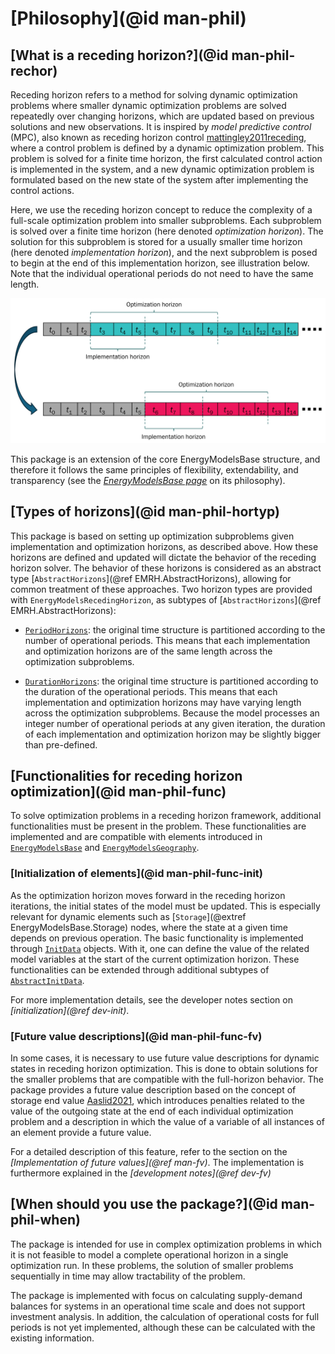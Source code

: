 # [Philosophy](@id man-phil)

## [What is a receding horizon?](@id man-phil-rechor)

Receding horizon refers to a method for solving dynamic optimization problems where smaller dynamic optimization problems are solved repeatedly over changing horizons, which are updated based on previous solutions and new observations.
It is inspired by *model predictive control* (MPC), also known as receding horizon control [mattingley2011receding](@cite), where a control problem is defined by a dynamic optimization problem.
This problem is solved for a finite time horizon, the first calculated control action is implemented in the system, and a new dynamic optimization problem is formulated based on the new state of the system after implementing the control actions.

Here, we use the receding horizon concept to reduce the complexity of a full-scale optimization problem into smaller subproblems.
Each subproblem is solved over a finite time horizon (here denoted *optimization horizon*).
The solution for this subproblem is stored for a usually smaller time horizon (here denoted *implementation horizon*), and the next subproblem is posed to begin at the end of this implementation horizon, see illustration below.
Note that the individual operational periods do not need to have the same length.

![Illustration of receding horizon](./../figures/receding-horizon.svg)

This package is an extension of the core EnergyModelsBase structure,
and therefore it follows the same principles of flexibility, extendability, and transparency
(see the *[EnergyModelsBase page](https://energymodelsx.github.io/EnergyModelsBase.jl/stable/manual/philosophy/#man-phil-gen)* on its philosophy).

## [Types of horizons](@id man-phil-hortyp)

This package is based on setting up optimization subproblems given implementation and optimization horizons, as described above.
How these horizons are defined and updated will dictate the behavior of the receding horizon solver.
The behavior of these horizons is considered as an abstract type [`AbstractHorizons`](@ref EMRH.AbstractHorizons), allowing for common treatment of these approaches.
Two horizon types are provided with `EnergyModelsRecedingHorizon`, as subtypes of [`AbstractHorizons`](@ref EMRH.AbstractHorizons):

- [`PeriodHorizons`](@ref): the original time structure is partitioned according to the number of operational periods.
  This means that each implementation and optimization horizons are of the same length across the optimization subproblems.

- [`DurationHorizons`](@ref): the original time structure is partitioned according to the duration of the operational periods.
  This means that each implementation and optimization horizons may have varying length across the optimization subproblems.
  Because the model processes an integer number of operational periods at any given iteration, the duration of each implementation and optimization horizon may be slightly bigger than pre-defined.

## [Functionalities for receding horizon optimization](@id man-phil-func)

To solve optimization problems in a receding horizon framework, additional functionalities must be present in the problem.
These functionalities are implemented and are compatible with elements introduced in [`EnergyModelsBase`](https://energymodelsx.github.io/EnergyModelsBase.jl) and [`EnergyModelsGeography`](https://github.com/EnergyModelsX/EnergyModelsGeography.jl).

### [Initialization of elements](@id man-phil-func-init)

As the optimization horizon moves forward in the receding horizon iterations, the initial states of the model must be updated.
This is especially relevant for dynamic elements such as [`Storage`](@extref EnergyModelsBase.Storage) nodes, where the state at a given time depends on previous operation.
The basic functionality is implemented through [`InitData`](@ref) objects.
With it, one can define the value of the related model variables at the start of the current optimization horizon.
These functionalities can be extended through additional subtypes of [`AbstractInitData`](@ref).

For more implementation details, see the developer notes section on *[initialization](@ref dev-init)*.

### [Future value descriptions](@id man-phil-func-fv)

In some cases, it is necessary to use future value descriptions for dynamic states in receding horizon optimization.
This is done to obtain solutions for the smaller problems that are compatible with the full-horizon behavior.
The package provides a future value description based on the concept of storage end value [Aaslid2021](@cite), which introduces penalties related to the value of the outgoing state at the end of each individual optimization problem and a description in which the value of a variable of all instances of an element provide a future value.

For a detailed description of this feature, refer to the section on the *[Implementation of future values](@ref man-fv)*.
The implementation is furthermore explained in the *[development notes](@ref dev-fv)*

## [When should you use the package?](@id man-phil-when)

The package is intended for use in complex optimization problems in which it is not feasible to model a complete operational horizon in a single optimization run.
In these problems, the solution of smaller problems sequentially in time may allow tractability of the problem.

The package is implemented with focus on calculating supply-demand balances for systems in an operational time scale and does not support investment analysis.
In addition, the calculation of operational costs for full periods is not yet implemented, although these can be calculated with the existing information.
